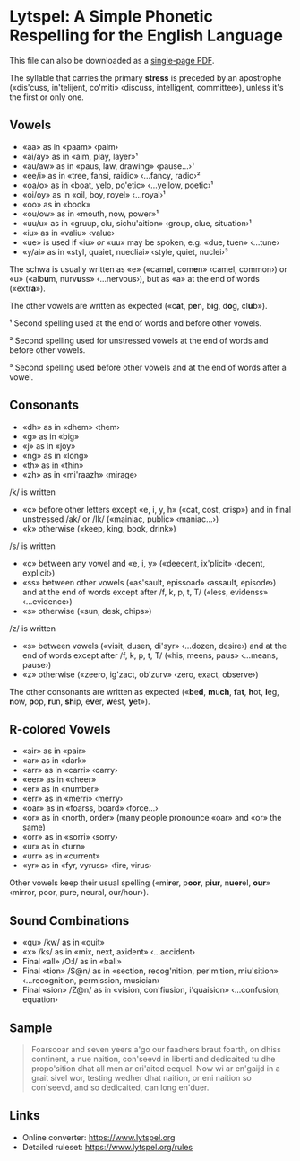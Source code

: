 # Lytspel: A Simple Phonetic Respelling for the English Language

This file can also be downloaded as a [single-page
PDF](lytspel-on-one-page.pdf).

The syllable that carries the primary **stress** is preceded by an apostrophe
(«dis'cuss, in'telijent, co'miti» ‹discuss, intelligent, committee›),
unless it's the first or only one.


## Vowels

* «aa» as in «paam» ‹palm›
* «ai/ay» as in «aim, play, layer»¹
* «au/aw» as in «paus, law, drawing» ‹pause...›¹
* «ee/i» as in «tree, fansi, raidio» ‹...fancy, radio›²
* «oa/o» as in «boat, yelo, po'etic» ‹...yellow, poetic›¹
* «oi/oy» as in «oil, boy, royel» ‹...royal›¹
* «oo» as in «book»
* «ou/ow» as in «mouth, now, power»¹
* «uu/u» as in «gruup, clu, sichu'aition» ‹group, clue, situation›¹
* «iu» as in «valiu» ‹value›
* «ue» is used if «iu» *or* «uu» may be spoken, e.g. «due, tuen» ‹...tune›
* «y/ai» as in «styl, quaiet, nuecliai» ‹style, quiet, nuclei›³

The schwa is usually written as «e» («cam**e**l, com**e**n» ‹camel,
common›) or «u» («alb**u**m, nurv**u**ss» ‹...nervous›), but as «a» at the
end of words («extr**a**»).

The other vowels are written as expected («c**a**t, p**e**n, b**i**g,
d**o**g, cl**u**b»).

¹ Second spelling used at the end of words and before other vowels.

² Second spelling used for unstressed vowels at the end of words and before
other vowels.

³ Second spelling used before other vowels and at the end of words after a
vowel.


## Consonants

* «dh» as in «dhem» ‹them›
* «g» as in «big»
* «j» as in «joy»
* «ng» as in «long»
* «th» as in «thin»
* «zh» as in «mi'raazh» ‹mirage›

/k/ is written

* «c» before other letters except «e, i, y, h» («cat, cost, crisp») and in
  final unstressed /ak/ or /Ik/ («mainiac, public» ‹maniac...›)
* «k» otherwise («keep, king, book, drink»)

/s/ is written

* «c» between any vowel and «e, i, y» («deecent, ix'plicit» ‹decent,
  explicit›)
* «ss» between other vowels («as'sault, epissoad» ‹assault, episode›) and
  at the end of words except after /f, k, p, t, T/ («less, evidenss»
  ‹...evidence›)
* «s» otherwise («sun, desk, chips»)

/z/ is written

* «s» between vowels («visit, dusen, di'syr» ‹...dozen, desire›) and at the
  end of words except after /f, k, p, t, T/ («his, meens, paus» ‹...means,
  pause›)
* «z» otherwise («zeero, ig'zact, ob'zurv» ‹zero, exact, observe›)

The other consonants are written as expected («**b**e**d**, **m**u**ch**,
**f**a**t**, **h**ot, **l**eg, **n**ow, **p**op, **r**un, **sh**ip,
e**v**er, **w**est, **y**et»).


## R-colored Vowels

* «air» as in «pair»
* «ar» as in «dark»
* «arr» as in «carri» ‹carry›
* «eer» as in «cheer»
* «er» as in «number»
* «err» as in «merri» ‹merry›
* «oar» as in «foarss, board» ‹force...›
* «or» as in «north, order» (many people pronounce «oar» and «or» the same)
* «orr» as in «sorri» ‹sorry›
* «ur» as in «turn»
* «urr» as in «current»
* «yr» as in «fyr, vyruss» ‹fire, virus›

Other vowels keep their usual spelling («m**ir**er, p**oor**, p**iur**,
n**uer**el, **our**» ‹mirror, poor, pure, neural, our/hour›).


## Sound Combinations

* «qu» /kw/ as in «quit»
* «x» /ks/ as in «mix, next, axident» ‹...accident›
* Final «all» /O:l/ as in «ball»
* Final «tion» /S@n/ as in «section, recog'nition, per'mition, miu'sition»
  ‹...recognition, permission, musician›
* Final «sion» /Z@n/ as in «vision, con'fiusion, i'quaision» ‹...confusion,
  equation›


## Sample

> Foarscoar and seven yeers a'go our faadhers braut foarth, on dhiss
> continent, a nue naition, con'seevd in liberti and dedicaited tu dhe
> propo'sition dhat all men ar cri'aited eequel. Now wi ar en'gaijd in a
> grait sivel wor, testing wedher dhat naition, or eni naition so
> con'seevd, and so dedicaited, can long en'duer.


## Links

* Online converter: <https://www.lytspel.org>
* Detailed ruleset: <https://www.lytspel.org/rules>
